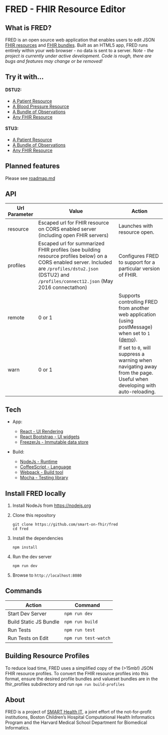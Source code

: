 # FRED - FHIR Resource Editor

## What is FRED?
FRED is an open source web application that enables users to edit JSON [FHIR resources](https://www.hl7.org/fhir/resourcelist.html) and [FHIR bundles](https://www.hl7.org/fhir/bundle.html). Built as an HTML5 app, FRED runs entirely within your web browser - no data is sent to a server. *Note - the project is currently under active development. Code is rough, there are bugs and features may change or be removed!*

## Try it with...

#### DSTU2:
- [A Patient Resource](http://docs.smarthealthit.org/fred/?resource=.%2Fsamples%2Flisa.json)
- [A Blood Pressure Resource](http://docs.smarthealthit.org/fred/?resource=.%2Fsamples%2Fbp.json)
- [A Bundle of Observations](http://docs.smarthealthit.org/fred/?resource=.%2Fsamples%2Fbundle.json)
- [Any FHIR Resource](http://docs.smarthealthit.org/fred/)

#### STU3:
- [A Patient Resource](http://docs.smarthealthit.org/fred/?profiles=.%2Fprofiles%2Fstu3.json&resource=.%2Fsamples%2Fstu3-patient.json)
- [A Bundle of Observations](http://docs.smarthealthit.org/fred/?profiles=.%2Fprofiles%2Fstu3.json&resource=.%2Fsamples%2Fstu3-bp-bundle.json)
- [Any FHIR Resource](http://docs.smarthealthit.org/fred/?profiles=.%2Fprofiles%2Fstu3.json)

## Planned features
Please see [roadmap.md](roadmap.md)

## API
| Url Parameter | Value | Action |
| ------------- | ----- | ------ |
| resource | Escaped url for FHIR resource on CORS enabled server (including open FHIR servers) | Launches with resource open. |
| profiles | Escaped url for summarized FHIR profiles (see building resource profiles below) on a CORS enabled server. Included are ```/profiles/dstu2.json``` (DSTU2) and ```/profiles/connect12.json``` (May 2016 connectathon) | Configures FRED to support for a particular version of FHIR.|
| remote | 0 or 1 | Supports controlling FRED from another web application (using postMessage) when set to ```1``` ([demo](http://docs.smarthealthit.org/fred/messaging-demo.html)). |
| warn | 0 or 1 | If set to ```0```, will suppress a warning when navigating away from the page. Useful when developing with auto-reloading. |

## Tech
- App:
    - [React - UI Rendering](https://facebook.github.io/react/)
    - [React Bootstrap - UI widgets](https://react-bootstrap.github.io/)
    - [FreezerJs - Immutable data store](https://github.com/arqex/freezer)

- Build:
    - [NodeJs - Runtime](https://nodejs.org/)
    - [CoffeeScript - Language](http://coffeescript.org/)
    - [Webpack - Build tool](https://webpack.github.io/)
    - [Mocha - Testing library](https://mochajs.org/)

## Install FRED locally
1. Install NodeJs from https://nodejs.org

2. Clone this repository
    
    ```
    git clone https://github.com/smart-on-fhir/fred
    cd fred
    ```
    
3. Install the dependencies
    
    ```
    npm install
    ```
    
4. Run the dev server

    ```
    npm run dev
    ```
    
5. Browse to ```http://localhost:8080```

## Commands
| Action | Command |
| ------ | ------- |
| Start Dev Server | ```npm run dev``` |
| Build Static JS Bundle | ```npm run build``` |
| Run Tests | ```npm run test``` |
| Run Tests on Edit | ```npm run test-watch``` |

## Building Resource Profiles
To reduce load time, FRED uses a simplified copy of the (>15mb!) JSON FHIR resource profiles. To convert the FHIR resource profiles into this format, ensure the desired profile bundles and valueset bundles are in the fhir_profiles subdirectory and run ```npm run build-profiles```

## About
FRED is a project of [SMART Health IT](http://smarthealthit.org), a joint effort of the not-for-profit institutions, Boston Children’s Hospital Computational Health Informatics Program and the Harvard Medical School Department for Biomedical Informatics.
